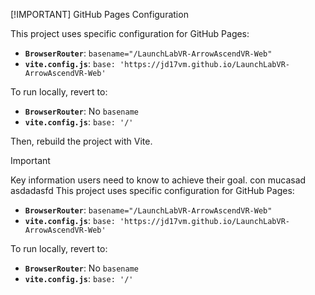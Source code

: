 [!IMPORTANT] GitHub Pages Configuration

This project uses specific configuration for GitHub Pages:

*   **`BrowserRouter`**: `basename="/LaunchLabVR-ArrowAscendVR-Web"`
*   **`vite.config.js`**: `base: 'https://jd17vm.github.io/LaunchLabVR-ArrowAscendVR-Web'`

To run locally, revert to:

*   **`BrowserRouter`**: No `basename`
*   **`vite.config.js`**: `base: '/'`

Then, rebuild the project with Vite.


> [!IMPORTANT]
> Key information users need to know to achieve their goal.
> con mucasad\
> asdadasfd
> This project uses specific configuration for GitHub Pages:
>
>*   **`BrowserRouter`**: `basename="/LaunchLabVR-ArrowAscendVR-Web"`
>*   **`vite.config.js`**: `base: 'https://jd17vm.github.io/LaunchLabVR-ArrowAscendVR-Web'`
>
>To run locally, revert to:
>
>*   **`BrowserRouter`**: No `basename`
>*   **`vite.config.js`**: `base: '/'`

